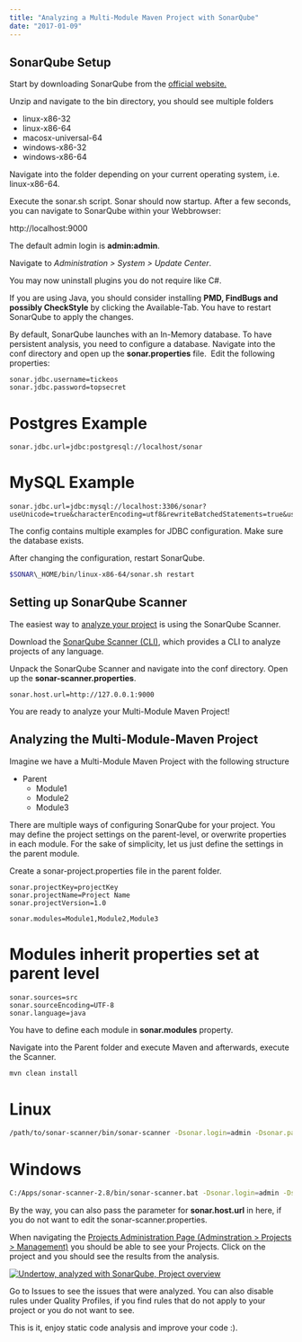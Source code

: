 ```yaml
---
title: "Analyzing a Multi-Module Maven Project with SonarQube"
date: "2017-01-09"
---
```


## SonarQube Setup

Start by downloading SonarQube from the [official website.](http://sonarqube.org/)

Unzip and navigate to the bin directory, you should see multiple folders

- linux-x86-32
- linux-x86-64
- macosx-universal-64
- windows-x86-32
- windows-x86-64

Navigate into the folder depending on your current operating system, i.e. linux-x86-64.

Execute the sonar.sh script. Sonar should now startup. After a few seconds, you can navigate to SonarQube within your Webbrowser:

http://localhost:9000

The default admin login is **admin:admin**.

Navigate to _Administration > System > Update Center_.

You may now uninstall plugins you do not require like C#.

If you are using Java, you should consider installing **PMD, FindBugs and possibly CheckStyle** by clicking the Available-Tab. You have to restart SonarQube to apply the changes.

By default, SonarQube launches with an In-Memory database. To have persistent analysis, you need to configure a database. Navigate into the conf directory and open up the **sonar.properties** file.  Edit the following properties:

```
sonar.jdbc.username=tickeos
sonar.jdbc.password=topsecret
```

# Postgres Example
```
sonar.jdbc.url=jdbc:postgresql://localhost/sonar
```

# MySQL Example
```
sonar.jdbc.url=jdbc:mysql://localhost:3306/sonar?useUnicode=true&characterEncoding=utf8&rewriteBatchedStatements=true&useConfigs=maxPerformance
```

The config contains multiple examples for JDBC configuration. Make sure the database exists.

After changing the configuration, restart SonarQube.

```sh
$SONAR\_HOME/bin/linux-x86-64/sonar.sh restart
```

## Setting up SonarQube Scanner

The easiest way to [analyze your project](http://docs.sonarqube.org/display/SCAN/Analyzing+Source+Code) is using the SonarQube Scanner.

Download the [SonarQube Scanner (CLI)](http://docs.sonarqube.org/display/SCAN/Analyzing+with+SonarQube+Scanner), which provides a CLI to analyze projects of any language.

Unpack the SonarQube Scanner and navigate into the conf directory. Open up the **sonar-scanner.properties**.

```
sonar.host.url=http://127.0.0.1:9000
```

You are ready to analyze your Multi-Module Maven Project!

## Analyzing the Multi-Module-Maven Project

Imagine we have a Multi-Module Maven Project with the following structure

- Parent
    - Module1
    - Module2
    - Module3

There are multiple ways of configuring SonarQube for your project. You may define the project settings on the parent-level, or overwrite properties in each module. For the sake of simplicity, let us just define the settings in the parent module.

Create a sonar-project.properties file in the parent folder.

```
sonar.projectKey=projectKey
sonar.projectName=Project Name
sonar.projectVersion=1.0

sonar.modules=Module1,Module2,Module3
```

# Modules inherit properties set at parent level

```
sonar.sources=src
sonar.sourceEncoding=UTF-8
sonar.language=java
```

You have to define each module in **sonar.modules** property.

Navigate into the Parent folder and execute Maven and afterwards, execute the Scanner.

```sh
mvn clean install
```

# Linux

```sh
/path/to/sonar-scanner/bin/sonar-scanner -Dsonar.login=admin -Dsonar.password=admin
```

# Windows

```sh
C:/Apps/sonar-scanner-2.8/bin/sonar-scanner.bat -Dsonar.login=admin -Dsonar.password=admin
```

By the way, you can also pass the parameter for **sonar.host.url** in here, if you do not want to edit the sonar-scanner.properties.

When navigating the [Projects Administration Page (Adminstration > Projects > Management)](http://localhost:9000/projects_admin) you should be able to see your Projects. Click on the project and you should see the results from the analysis.

[![Undertow, analyzed with SonarQube, Project overview](https://kevcodez.de/wp-content/uploads/2017/01/sonar_analysis.png)](https://kevcodez.de/index.php/2017/01/analyzing-a-multi-module-maven-project-with-sonarqube/sonar_analysis/)

Go to Issues to see the issues that were analyzed. You can also disable rules under Quality Profiles, if you find rules that do not apply to your project or you do not want to see.

This is it, enjoy static code analysis and improve your code :).
